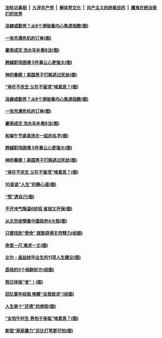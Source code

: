####  [法轮功真相](../../../../basic/blob/master/README.md?t=06250102) &nbsp;|&nbsp; [九评共产党](../../../../9ping.md/blob/master/README.md?t=06250102) &nbsp;|&nbsp; [解体党文化](../../../../jtdwh.md/blob/master/README.md?t=06250102)  &nbsp;|&nbsp; [共产主义的终极目的](../../../../gczydzjmd.md/blob/master/README.md?t=06250102) &nbsp;|&nbsp; [魔鬼在统治我们的世界](../../../../mgztzwmdsj.md/blob/master/README.md?t=06250102) 

#### [洁癖或勤劳？从9个测验看内心焦虑指数(图)](../pages/p8/937558.md?t=06250102) 

#### [一张充满危机的订单(图)](../pages/p8/936981.md?t=06250102) 

#### [豪雨成灾 泡水车补救8法(图)](../pages/p8/937526.md?t=06250102) 

#### [跨越职场困境 5件事让心更强大(图)](../pages/p8/937375.md?t=06250102) 

#### [神的眷顾！美国男子打盹逃过死劫(图)](../pages/p8/936985.md?t=06250102) 

#### [“母在不庆生 父在不留须”啥意思？(图)](../pages/p8/937234.md?t=06250102) 

#### [洁癖或勤劳？从9个测验看内心焦虑指数(图)](../pages/p8/937558.md?t=06250102) 

#### [一张充满危机的订单(图)](../pages/p8/936981.md?t=06250102) 

#### [豪雨成灾 泡水车补救8法(图)](../pages/p8/937526.md?t=06250102) 

#### [和端午节紧紧连在一起的名字(图)](../pages/p8/937448.md?t=06250102) 

#### [跨越职场困境 5件事让心更强大(图)](../pages/p8/937375.md?t=06250102) 

#### [神的眷顾！美国男子打盹逃过死劫(图)](../pages/p8/936985.md?t=06250102) 

#### [“母在不庆生 父在不留须”啥意思？(图)](../pages/p8/937234.md?t=06250102) 

#### [10首谈“人生”的静心谣(图)](../pages/p8/936965.md?t=06250102) 

#### [“悟”透自己(图)](../pages/p8/936972.md?t=06250102) 

#### [不开冷气降温6妙招 省钱又环保(图)](../pages/p8/937329.md?t=06250102) 

#### [从北京疫情看中国政府4大假(图)](../pages/p8/937196.md?t=06250102) 

#### [只要找到“使命” 就能获得无穷精力(组图)](../pages/p8/937159.md?t=06250102) 

#### [命里一尺 难求一丈(图)](../pages/p8/936782.md?t=06250102) 

#### [比尔・盖兹给毕业生的11项人生建议(图)](../pages/p8/936231.md?t=06250102) 

#### [荔枝的3个保鲜妙方(组图)](../pages/p8/936950.md?t=06250102) 

#### [假日体验“舍”！(图)](../pages/p8/937183.md?t=06250102) 

#### [回忆童年经验 唤醒“自我欲求”(组图)](../pages/p8/937082.md?t=06250102) 

#### [人生是个“还债”的旅程(图)](../pages/p8/936768.md?t=06250102) 

#### [“女怕午时生 男怕子夜临”啥意思？(图)](../pages/p8/937081.md?t=06250102) 

#### [新型“家庭暴力”远比打骂更可怕(图)](../pages/p8/936230.md?t=06250102) 

